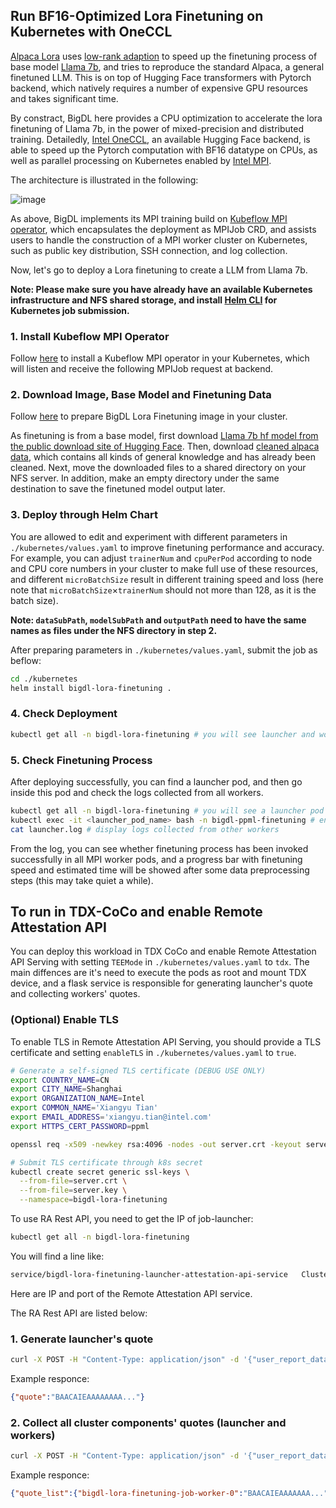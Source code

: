 ## Run BF16-Optimized Lora Finetuning on Kubernetes with OneCCL

[Alpaca Lora](https://github.com/tloen/alpaca-lora/tree/main) uses [low-rank adaption](https://arxiv.org/pdf/2106.09685.pdf) to speed up the finetuning process of base model [Llama 7b](https://huggingface.co/decapoda-research/llama-7b-hf), and tries to reproduce the standard Alpaca, a general finetuned LLM. This is on top of Hugging Face transformers with Pytorch backend, which natively requires a number of expensive GPU resources and takes significant time.

By constract, BigDL here provides a CPU optimization to accelerate the lora finetuning of Llama 7b, in the power of mixed-precision and distributed training. Detailedly, [Intel OneCCL](https://www.intel.com/content/www/us/en/developer/tools/oneapi/oneccl.html), an available Hugging Face backend, is able to speed up the Pytorch computation with BF16 datatype on CPUs, as well as parallel processing on Kubernetes enabled by [Intel MPI](https://www.intel.com/content/www/us/en/developer/tools/oneapi/mpi-library.html). 

The architecture is illustrated in the following:

![image](https://github.com/Uxito-Ada/BigDL/assets/60865256/139cf9be-10e6-48df-bc84-8872457e83dd)

As above, BigDL implements its MPI training build on [Kubeflow MPI operator](https://github.com/kubeflow/mpi-operator/tree/master), which encapsulates the deployment as MPIJob CRD, and assists users to handle the construction of a MPI worker cluster on Kubernetes, such as public key distribution, SSH connection, and log collection. 

Now, let's go to deploy a Lora finetuning to create a LLM from Llama 7b.

**Note: Please make sure you have already have an available Kubernetes infrastructure and NFS shared storage, and install [Helm CLI](https://helm.sh/docs/helm/helm_install/) for Kubernetes job submission.**

### 1. Install Kubeflow MPI Operator

Follow [here](https://github.com/kubeflow/mpi-operator/tree/master#installation) to install a Kubeflow MPI operator in your Kubernetes, which will listen and receive the following MPIJob request at backend.

### 2. Download Image, Base Model and Finetuning Data

Follow [here](https://github.com/intel-analytics/BigDL/tree/main/docker/llm/finetune/lora/docker#prepare-bigdl-image-for-lora-finetuning) to prepare BigDL Lora Finetuning image in your cluster.

As finetuning is from a base model, first download [Llama 7b hf model from the public download site of Hugging Face](https://huggingface.co/decapoda-research/llama-7b-hf/tree/main). Then, download [cleaned alpaca data](https://raw.githubusercontent.com/tloen/alpaca-lora/main/alpaca_data_cleaned_archive.json), which contains all kinds of general knowledge and has already been cleaned. Next, move the downloaded files to a shared directory on your NFS server. In addition, make an empty directory under the same destination to save the finetuned model output later.

### 3. Deploy through Helm Chart

You are allowed to edit and experiment with different parameters in `./kubernetes/values.yaml` to improve finetuning performance and accuracy. For example, you can adjust `trainerNum` and `cpuPerPod` according to node and CPU core numbers in your cluster to make full use of these resources, and different `microBatchSize` result in different training speed and loss (here note that `microBatchSize`×`trainerNum` should not more than 128, as it is the batch size).

**Note: `dataSubPath`, `modelSubPath` and `outputPath` need to have the same names as files under the NFS directory in step 2.**

After preparing parameters in `./kubernetes/values.yaml`, submit the job as beflow:

```bash
cd ./kubernetes
helm install bigdl-lora-finetuning .
```

### 4. Check Deployment
```bash
kubectl get all -n bigdl-lora-finetuning # you will see launcher and worker pods running
```

### 5. Check Finetuning Process

After deploying successfully, you can find a launcher pod, and then go inside this pod and check the logs collected from all workers.

```bash
kubectl get all -n bigdl-lora-finetuning # you will see a launcher pod
kubectl exec -it <launcher_pod_name> bash -n bigdl-ppml-finetuning # enter launcher pod
cat launcher.log # display logs collected from other workers
```

From the log, you can see whether finetuning process has been invoked successfully in all MPI worker pods, and a progress bar with finetuning speed and estimated time will be showed after some data preprocessing steps (this may take quiet a while).


## To run in TDX-CoCo and enable Remote Attestation API

You can deploy this workload in TDX CoCo and enable Remote Attestation API Serving with setting `TEEMode` in `./kubernetes/values.yaml` to `tdx`. The main diffences are it's need to execute the pods as root and mount TDX device, and a flask service is responsible for generating launcher's quote and collecting workers' quotes. 

### (Optional) Enable TLS
To enable TLS in Remote Attestation API Serving, you should provide a TLS certificate and setting `enableTLS` in `./kubernetes/values.yaml` to `true`.
```bash
# Generate a self-signed TLS certificate (DEBUG USE ONLY)
export COUNTRY_NAME=CN 
export CITY_NAME=Shanghai 
export ORGANIZATION_NAME=Intel 
export COMMON_NAME='Xiangyu Tian' 
export EMAIL_ADDRESS='xiangyu.tian@intel.com' 
export HTTPS_CERT_PASSWORD=ppml 

openssl req -x509 -newkey rsa:4096 -nodes -out server.crt -keyout server.key -days 365 -subj "/C=$COUNTRY_NAME/ST=$CITY_NAME/L=$CITY_NAME/O=$ORGANIZATION_NAME/OU=$ORGANIZATION_NAME/CN=$COMMON_NAME/emailAddress=$EMAIL_ADDRESS/"

# Submit TLS certificate through k8s secret
kubectl create secret generic ssl-keys \
  --from-file=server.crt \
  --from-file=server.key \
  --namespace=bigdl-lora-finetuning
```


To use RA Rest API, you need to get the IP of job-launcher:
``` bash
kubectl get all -n bigdl-lora-finetuning 
```
You will find a line like:
```bash
service/bigdl-lora-finetuning-launcher-attestation-api-service   ClusterIP   10.109.87.248   <none>        9870/TCP   17m
```
Here are IP and port of the Remote Attestation API service.

The RA Rest API are listed below:
### 1. Generate launcher's quote
```bash
curl -X POST -H "Content-Type: application/json" -d '{"user_report_data": "<your_user_report_data>"}' http://<your_ra_api_service_ip>:<your_ra_api_service_port>/gen_quote
```

Example responce:

```json
{"quote":"BAACAIEAAAAAAAA..."}
```
### 2. Collect all cluster components' quotes (launcher and workers)
```bash
curl -X POST -H "Content-Type: application/json" -d '{"user_report_data": "<your_user_report_data>"}' http://<your_ra_api_service_ip>:<your_ra_api_service_port>/attest
```

Example responce:

```json
{"quote_list":{"bigdl-lora-finetuning-job-worker-0":"BAACAIEAAAAAAA...","bigdl-lora-finetuning-job-worker-1":"BAACAIEAAAAAAA...","launcher":"BAACAIEAAAAAA..."}}
```
